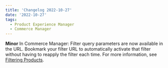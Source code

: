 ```yaml
---
title: 'Changelog 2022-10-27'
date: '2022-10-27'
tags:
  - Product Experience Manager
  - Commerce Manager
---
```

**Minor** In Commerce Manager: Filter query parameters are now available in the URL. Bookmark your filter URL to automatically activate that filter without having to reapply the filter each time. For more information, see [Filtering Products](/docs/pxm/products/pxm-product-configuration#filtering-products).

